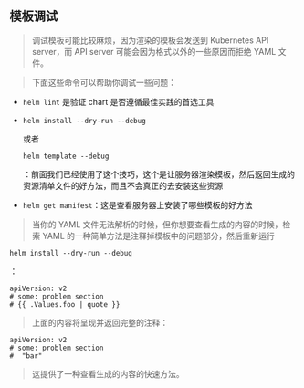 
## 模板调试

> 调试模板可能比较麻烦，因为渲染的模板会发送到 Kubernetes API server，而 API server 可能会因为格式以外的一些原因而拒绝 YAML 文件。

> 下面这些命令可以帮助你调试一些问题：

*   `helm lint` 是验证 chart 是否遵循最佳实践的首选工具
*   ```
    helm install --dry-run --debug
    ```

     或者 

    ```
    helm template --debug
    ```

    ：前面我们已经使用了这个技巧，这个是让服务器渲染模板，然后返回生成的资源清单文件的好方法，而且不会真正的去安装这些资源
*   `helm get manifest`：这是查看服务器上安装了哪些模板的好方法

> 当你的 YAML 文件无法解析的时候，但你想要查看生成的内容的时候，检索 YAML 的一种简单方法是注释掉模板中的问题部分，然后重新运行 

```
helm install --dry-run --debug
```

：

```
apiVersion: v2
# some: problem section
# {{ .Values.foo | quote }}
```

> 上面的内容将呈现并返回完整的注释：

```
apiVersion: v2
# some: problem section
#  "bar"
```

> 这提供了一种查看生成的内容的快速方法。